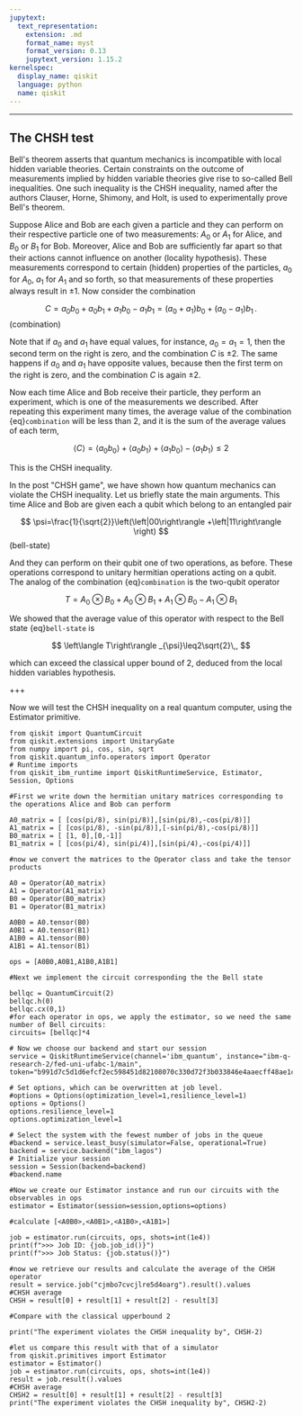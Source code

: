 ```yaml
---
jupytext:
  text_representation:
    extension: .md
    format_name: myst
    format_version: 0.13
    jupytext_version: 1.15.2
kernelspec:
  display_name: qiskit
  language: python
  name: qiskit
---
```


---
The CHSH test
---

Bell's theorem asserts that quantum mechanics is incompatible with local
hidden variable theories. Certain constraints on the outcome of
measurements implied by hidden variable theories give rise to so-called
Bell inequalities. One such inequality is the CHSH inequality, named
after the authors Clauser, Horne, Shimony, and Holt, is used to
experimentally prove Bell's theorem.

Suppose Alice and Bob are each given a particle and they can perform on
their respective particle one of two measurements: $A_{0}$ or $A_{1}$
for Alice, and $B_{0}$ or $B_{1}$ for Bob. Moreover, Alice and Bob are
sufficiently far apart so that their actions cannot influence on another
(locality hypothesis). These measurements correspond to certain (hidden)
properties of the particles, $a_{0}$ for $A_{0}$, $a_{1}$ for $A_{1}$
and so forth, so that measurements of these properties always result in
$\pm1$. Now consider the combination

$$
C=a_{0}b_{0}+a_{0}b_{1}+a_{1}b_{0}-a_{1}b_{1}=\left(a_{0}+a_{1}\right)b_{0}+\left(a_{0}-a_{1}\right)b_{1}\,.
$$(combination)

Note that if $a_{0}$ and $a_{1}$ have equal values, for instance,
$a_{0}=a_{1}=1$, then the second term on the right is zero, and the
combination $C$ is $\pm2$. The same happens if $a_{0}$ and $a_{1}$ have
opposite values, because then the first term on the right is zero, and
the combination $C$ is again $\pm2$.

Now each time Alice and Bob receive their particle, they perform an
experiment, which is one of the measurements we described. After
repeating this experiment many times, the average value of the
combination {eq}`combination`  will be less than $2$, and it is the sum of
the average values of each term,

$$
\left\langle C\right\rangle =\left\langle a_{0}b_{0}\right\rangle +\left\langle a_{0}b_{1}\right\rangle +\left\langle a_{1}b_{0}\right\rangle -\left\langle a_{1}b_{1}\right\rangle \leq2\label{eq:CHSH}
$$

This is the CHSH inequality.

In the post "CHSH game", we have shown how quantum mechanics can violate
the CHSH inequality. Let us briefly state the main arguments. This time
Alice and Bob are given each a qubit which belong to an entangled pair

$$
\psi=\frac{1}{\sqrt{2}}\left(\left|00\right\rangle +\left|11\right\rangle \right)
$$(bell-state)

And they can perform on their qubit one of two operations, as before.
These operations correspond to unitary hermitian operations acting on a
qubit. The analog of the combination {eq}`combination` is the two-qubit operator

$$
T=A_{0}\otimes B_{0}+A_{0}\otimes B_{1}+A_{1}\otimes B_{0}-A_{1}\otimes B_{1}
$$

We showed that the average value of this operator with respect to the
Bell state {eq}`bell-state`  is

$$
\left\langle T\right\rangle _{\psi}\leq2\sqrt{2}\,,
$$ 

which can exceed the classical upper bound of $2$, deduced from the local hidden
variables hypothesis.

+++

Now we will test the CHSH inequality on a real quantum computer, using the Estimator primitive. 

```{code-cell} ipython3
from qiskit import QuantumCircuit
from qiskit.extensions import UnitaryGate
from numpy import pi, cos, sin, sqrt
from qiskit.quantum_info.operators import Operator
# Runtime imports
from qiskit_ibm_runtime import QiskitRuntimeService, Estimator, Session, Options
```

```{code-cell} ipython3
#First we write down the hermitian unitary matrices corresponding to the operations Alice and Bob can perform

A0_matrix = [ [cos(pi/8), sin(pi/8)],[sin(pi/8),-cos(pi/8)]]
A1_matrix = [ [cos(pi/8), -sin(pi/8)],[-sin(pi/8),-cos(pi/8)]]
B0_matrix = [ [1, 0],[0,-1]]
B1_matrix = [ [cos(pi/4), sin(pi/4)],[sin(pi/4),-cos(pi/4)]]
```

```{code-cell} ipython3
#now we convert the matrices to the Operator class and take the tensor products

A0 = Operator(A0_matrix)
A1 = Operator(A1_matrix)
B0 = Operator(B0_matrix)
B1 = Operator(B1_matrix)

A0B0 = A0.tensor(B0)
A0B1 = A0.tensor(B1)
A1B0 = A1.tensor(B0)
A1B1 = A1.tensor(B1)

ops = [A0B0,A0B1,A1B0,A1B1]

```

```{code-cell} ipython3
#Next we implement the circuit corresponding the the Bell state

bellqc = QuantumCircuit(2)
bellqc.h(0)
bellqc.cx(0,1)
#for each operator in ops, we apply the estimator, so we need the same number of Bell circuits:
circuits= [bellqc]*4
```

```{code-cell} ipython3
# Now we choose our backend and start our session
service = QiskitRuntimeService(channel='ibm_quantum', instance="ibm-q-research-2/fed-uni-ufabc-1/main", token="b991d7c5d1d6efcf2ec598451d82108070c330d72f3b033846e4aaecff48ae1c65575b7463772cf57e1fc8591310f30e299ed962d96f4e6de74e33d44f4db836")

# Set options, which can be overwritten at job level.
#options = Options(optimization_level=1,resilience_level=1)
options = Options()
options.resilience_level=1
options.optimization_level=1

# Select the system with the fewest number of jobs in the queue
#backend = service.least_busy(simulator=False, operational=True)
backend = service.backend("ibm_lagos")
# Initialize your session
session = Session(backend=backend)
#backend.name
```

```{code-cell} ipython3
#Now we create our Estimator instance and run our circuits with the observables in ops
estimator = Estimator(session=session,options=options)

#calculate [<A0B0>,<A0B1>,<A1B0>,<A1B1>]

job = estimator.run(circuits, ops, shots=int(1e4))
print(f">>> Job ID: {job.job_id()}")
print(f">>> Job Status: {job.status()}")  
```

```{code-cell} ipython3
#now we retrieve our results and calculate the average of the CHSH operator
result = service.job("cjmbo7cvcjlre5d4oarg").result().values
#CHSH average
CHSH = result[0] + result[1] + result[2] - result[3]
```

```{code-cell} ipython3
#Compare with the classical upperbound 2

print("The experiment violates the CHSH inequality by", CHSH-2)
```

```{code-cell} ipython3
#let us compare this result with that of a simulator
from qiskit.primitives import Estimator
estimator = Estimator()
job = estimator.run(circuits, ops, shots=int(1e4))
result = job.result().values
#CHSH average
CHSH2 = result[0] + result[1] + result[2] - result[3]
print("The experiment violates the CHSH inequality by", CHSH2-2)
```

```{code-cell} ipython3

```
